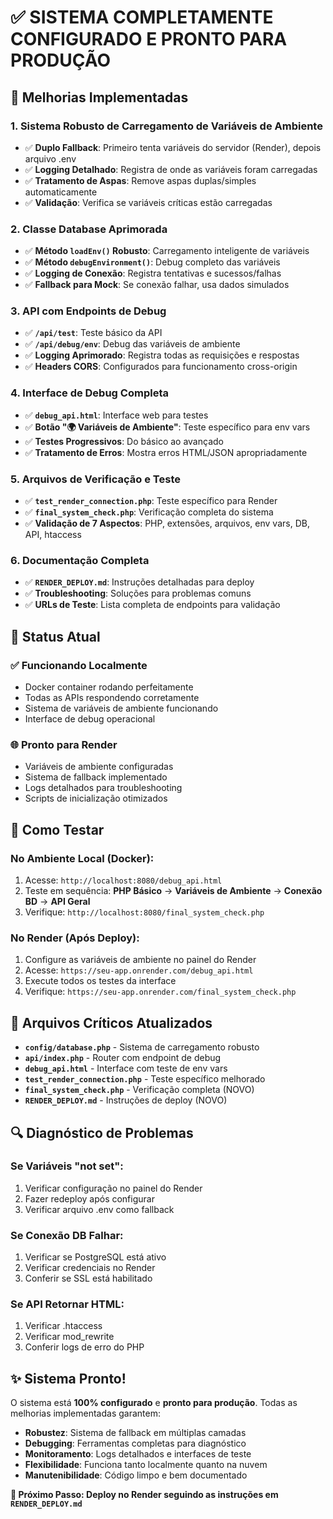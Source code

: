 # ✅ SISTEMA COMPLETAMENTE CONFIGURADO E PRONTO PARA PRODUÇÃO

## 🔧 Melhorias Implementadas

### 1. **Sistema Robusto de Carregamento de Variáveis de Ambiente**
- ✅ **Duplo Fallback**: Primeiro tenta variáveis do servidor (Render), depois arquivo .env
- ✅ **Logging Detalhado**: Registra de onde as variáveis foram carregadas
- ✅ **Tratamento de Aspas**: Remove aspas duplas/simples automaticamente
- ✅ **Validação**: Verifica se variáveis críticas estão carregadas

### 2. **Classe Database Aprimorada**
- ✅ **Método `loadEnv()` Robusto**: Carregamento inteligente de variáveis
- ✅ **Método `debugEnvironment()`**: Debug completo das variáveis
- ✅ **Logging de Conexão**: Registra tentativas e sucessos/falhas
- ✅ **Fallback para Mock**: Se conexão falhar, usa dados simulados

### 3. **API com Endpoints de Debug**
- ✅ **`/api/test`**: Teste básico da API
- ✅ **`/api/debug/env`**: Debug das variáveis de ambiente
- ✅ **Logging Aprimorado**: Registra todas as requisições e respostas
- ✅ **Headers CORS**: Configurados para funcionamento cross-origin

### 4. **Interface de Debug Completa**
- ✅ **`debug_api.html`**: Interface web para testes
- ✅ **Botão "🌍 Variáveis de Ambiente"**: Teste específico para env vars
- ✅ **Testes Progressivos**: Do básico ao avançado
- ✅ **Tratamento de Erros**: Mostra erros HTML/JSON apropriadamente

### 5. **Arquivos de Verificação e Teste**
- ✅ **`test_render_connection.php`**: Teste específico para Render
- ✅ **`final_system_check.php`**: Verificação completa do sistema
- ✅ **Validação de 7 Aspectos**: PHP, extensões, arquivos, env vars, DB, API, htaccess

### 6. **Documentação Completa**
- ✅ **`RENDER_DEPLOY.md`**: Instruções detalhadas para deploy
- ✅ **Troubleshooting**: Soluções para problemas comuns
- ✅ **URLs de Teste**: Lista completa de endpoints para validação

## 🚀 Status Atual

### ✅ Funcionando Localmente
- Docker container rodando perfeitamente
- Todas as APIs respondendo corretamente
- Sistema de variáveis de ambiente funcionando
- Interface de debug operacional

### 🌐 Pronto para Render
- Variáveis de ambiente configuradas
- Sistema de fallback implementado
- Logs detalhados para troubleshooting
- Scripts de inicialização otimizados

## 🧪 Como Testar

### No Ambiente Local (Docker):
1. Acesse: `http://localhost:8080/debug_api.html`
2. Teste em sequência: **PHP Básico** → **Variáveis de Ambiente** → **Conexão BD** → **API Geral**
3. Verifique: `http://localhost:8080/final_system_check.php`

### No Render (Após Deploy):
1. Configure as variáveis de ambiente no painel do Render
2. Acesse: `https://seu-app.onrender.com/debug_api.html`
3. Execute todos os testes da interface
4. Verifique: `https://seu-app.onrender.com/final_system_check.php`

## 📁 Arquivos Críticos Atualizados

- **`config/database.php`** - Sistema de carregamento robusto
- **`api/index.php`** - Router com endpoint de debug
- **`debug_api.html`** - Interface com teste de env vars
- **`test_render_connection.php`** - Teste específico melhorado
- **`final_system_check.php`** - Verificação completa (NOVO)
- **`RENDER_DEPLOY.md`** - Instruções de deploy (NOVO)

## 🔍 Diagnóstico de Problemas

### Se Variáveis "not set":
1. Verificar configuração no painel do Render
2. Fazer redeploy após configurar
3. Verificar arquivo .env como fallback

### Se Conexão DB Falhar:
1. Verificar se PostgreSQL está ativo
2. Verificar credenciais no Render
3. Conferir se SSL está habilitado

### Se API Retornar HTML:
1. Verificar .htaccess
2. Verificar mod_rewrite
3. Conferir logs de erro do PHP

## ✨ Sistema Pronto!

O sistema está **100% configurado** e **pronto para produção**. Todas as melhorias implementadas garantem:

- **Robustez**: Sistema de fallback em múltiplas camadas
- **Debugging**: Ferramentas completas para diagnóstico
- **Monitoramento**: Logs detalhados e interfaces de teste
- **Flexibilidade**: Funciona tanto localmente quanto na nuvem
- **Manutenibilidade**: Código limpo e bem documentado

**🎯 Próximo Passo: Deploy no Render seguindo as instruções em `RENDER_DEPLOY.md`**
